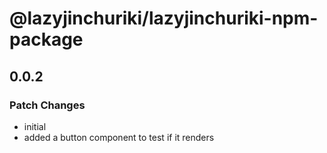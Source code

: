 # @lazyjinchuriki/lazyjinchuriki-npm-package

## 0.0.2

### Patch Changes

- initial
- added a button component to test if it renders
